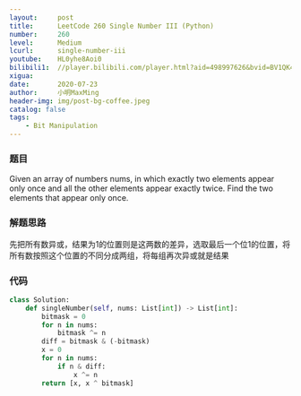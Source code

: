 ```yaml
---
layout:     post
title:      LeetCode 260 Single Number III (Python)
number:     260
level:      Medium
lcurl:      single-number-iii
youtube:    HL0yhe8Aoi0
bilibili1:  //player.bilibili.com/player.html?aid=498997626&bvid=BV1QK411J7dN&cid=215705631&page=1
xigua:      
date:       2020-07-23
author:     小明MaxMing
header-img: img/post-bg-coffee.jpeg
catalog: false
tags:
    - Bit Manipulation
---
```


### 题目

Given an array of numbers nums, in which exactly two elements appear only once and all the other elements appear exactly twice. Find the two elements that appear only once.

### 解题思路

先把所有数异或，结果为1的位置则是这两数的差异，选取最后一个位1的位置，将所有数按照这个位置的不同分成两组，将每组再次异或就是结果

### 代码
```python
class Solution:
    def singleNumber(self, nums: List[int]) -> List[int]:
        bitmask = 0
        for n in nums:
            bitmask ^= n
        diff = bitmask & (-bitmask)
        x = 0
        for n in nums:
            if n & diff:
                x ^= n
        return [x, x ^ bitmask]
```
